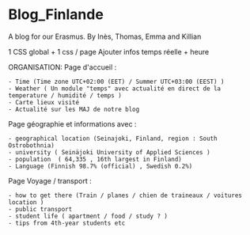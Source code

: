 # Blog_Finlande
A blog for our Erasmus.
By Inès, Thomas, Emma and Killian



1 CSS global + 1 css / page
Ajouter infos temps réelle  + heure

ORGANISATION:
Page d'accueil : 

    - Time (Time zone UTC+02:00 (EET) / Summer UTC+03:00 (EEST) )
    - Weather ( Un module "temps" avec actualité en direct de la temperature / humidité / temps )
    - Carte lieux visité
    - Actualité sur les MAJ de notre blog

Page géographie et informations avec : 

    - geographical location (Seinajoki, Finland, region : South Ostrobothnia)
    - university ( Seinäjoki University of Applied Sciences )
    - population  ( 64,335 , 16th largest in Finland) 
    - Language (Finnish 98.7% (official) , Swedish 0.2%)


Page Voyage / transport :

    - how to get there (Train / planes / chien de traineaux / voitures location ) 
    - public transport
    - student life ( apartment / food / study ? ) 
    - tips from 4th-year students etc 
 